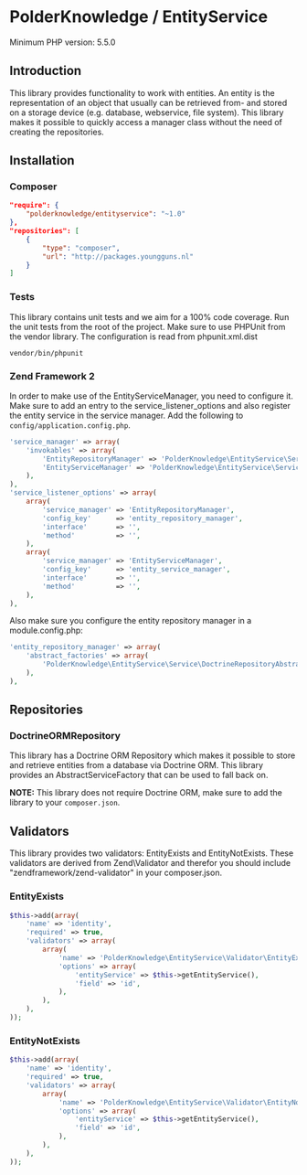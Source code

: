 # PolderKnowledge / EntityService

Minimum PHP version: 5.5.0

## Introduction

This library provides functionality to work with entities. An entity is the representation of an object that usually 
can be retrieved from- and stored on a storage device (e.g. database, webservice, file system). This library makes it
possible to quickly access a manager class without the need of creating the repositories.

## Installation

### Composer

```json
"require": {
    "polderknowledge/entityservice": "~1.0"
},
"repositories": [
    {
        "type": "composer",
        "url": "http://packages.youngguns.nl"
    }
]
```

### Tests

This library contains unit tests and we aim for a 100% code coverage. Run the unit tests from the root of the project.
Make sure to use PHPUnit from the vendor library. The configuration is read from phpunit.xml.dist

```
vendor/bin/phpunit
```

### Zend Framework 2

In order to make use of the EntityServiceManager, you need to configure it. Make sure to add an entry to the
service_listener_options and also register the entity service in the service manager. Add the following to 
`config/application.config.php`.

```php
'service_manager' => array(
    'invokables' => array(
        'EntityRepositoryManager' => 'PolderKnowledge\EntityService\Service\EntityRepositoryManager',
        'EntityServiceManager' => 'PolderKnowledge\EntityService\Service\EntityServiceManager',
    ),
),
'service_listener_options' => array(
	array(
		'service_manager' => 'EntityRepositoryManager',
		'config_key'      => 'entity_repository_manager',
		'interface'       => '',
		'method'          => '',
	),
	array(
		'service_manager' => 'EntityServiceManager',
		'config_key'      => 'entity_service_manager',
		'interface'       => '',
		'method'          => '',
	),
),
```

Also make sure you configure the entity repository manager in a module.config.php:

```php
'entity_repository_manager' => array(
    'abstract_factories' => array(
        'PolderKnowledge\EntityService\Service\DoctrineRepositoryAbstractFactory',
    ),
),
```


## Repositories

### DoctrineORMRepository

This library has a Doctrine ORM Repository which makes it possible to store and retrieve entities from a database
via Doctrine ORM. This library provides an AbstractServiceFactory that can be used to fall back on.

**NOTE:** This library does not require Doctrine ORM, make sure to add the library to your `composer.json`.

## Validators

This library provides two validators: EntityExists and EntityNotExists. These validators are derived from 
Zend\Validator and therefor you should include "zendframework/zend-validator" in your composer.json.

### EntityExists
```php
$this->add(array(
    'name' => 'identity',
    'required' => true,
    'validators' => array(
        array(
            'name' => 'PolderKnowledge\EntityService\Validator\EntityExists',
            'options' => array(
                'entityService' => $this->getEntityService(),
                'field' => 'id',
            ),
        ),
    ),
));
```

### EntityNotExists
```php
$this->add(array(
    'name' => 'identity',
    'required' => true,
    'validators' => array(
        array(
            'name' => 'PolderKnowledge\EntityService\Validator\EntityNotExists',
            'options' => array(
                'entityService' => $this->getEntityService(),
                'field' => 'id',
            ),
        ),
    ),
));
```